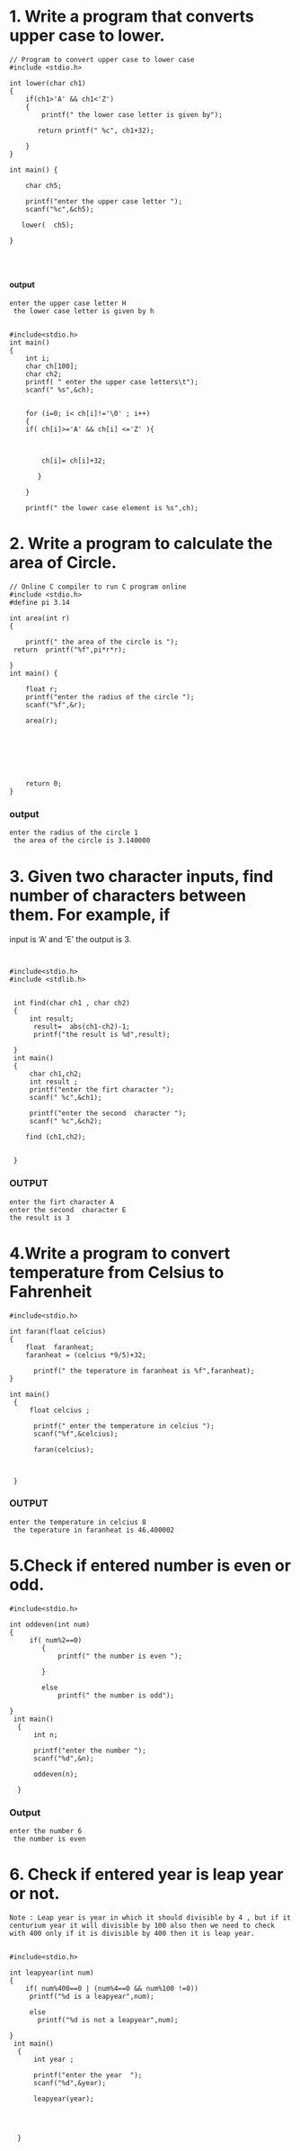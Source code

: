 # 1. Write a program that converts upper case to lower. 
```
// Program to convert upper case to lower case 
#include <stdio.h>

int lower(char ch1)
{
    if(ch1>'A' && ch1<'Z')
    {
        printf(" the lower case letter is given by");
         
       return printf(" %c", ch1+32);
        
    }
}

int main() {
    
    char ch5;
    
    printf("enter the upper case letter ");
    scanf("%c",&ch5);
    
   lower(  ch5);
    
}

    
    
```

#### output
```
enter the upper case letter H
 the lower case letter is given by h


```
```
#include<stdio.h>
int main()
{
    int i;
    char ch[100];
    char ch2;
    printf( " enter the upper case letters\t");
    scanf(" %s",&ch);
    
    
    for (i=0; i< ch[i]!='\0' ; i++)
    {
    if( ch[i]>='A' && ch[i] <='Z' ){
        
       
        
        ch[i]= ch[i]+32;
        
       }  
     
    }
    
    printf(" the lower case element is %s",ch);
```
# 2. Write a program to calculate the area of Circle. 
```
// Online C compiler to run C program online
#include <stdio.h>
#define pi 3.14

int area(int r)
{
    
    printf(" the area of the circle is ");
 return  printf("%f",pi*r*r);
    
}
int main() {
    
    float r;
    printf("enter the radius of the circle ");
    scanf("%f",&r);
    
    area(r);
    
   
    
    
    
    

    return 0;
}
  ```
### output 
```
enter the radius of the circle 1
 the area of the circle is 3.140000

```

# 3. Given two character inputs, find number of characters between them. For example, if 
input is ‘A’ and ‘E’ the output is 3. 
```


#include<stdio.h>
#include <stdlib.h>

 
 int find(char ch1 , char ch2)
 {
     int result;
      result=  abs(ch1-ch2)-1;
      printf("the result is %d",result);
     
 }
 int main()
 {
     char ch1,ch2;
     int result ;
     printf("enter the firt character ");
     scanf(" %c",&ch1);
     
     printf("enter the second  character ");
     scanf(" %c",&ch2);
     
    find (ch1,ch2);
     
     
 }

 ```
### OUTPUT 
```
enter the firt character A
enter the second  character E
the result is 3

```
# 4.Write a program to convert temperature from Celsius to Fahrenheit 
```
#include<stdio.h>

int faran(float celcius)
{
    float  faranheat;
    faranheat = (celcius *9/5)+32;
      
      printf(" the teperature in faranheat is %f",faranheat);
}

int main()
 {
     float celcius ;
      
      printf(" enter the temperature in celcius ");
      scanf("%f",&celcius);
      
      faran(celcius);
      
     
     
 }
 ```
### OUTPUT 
```
enter the temperature in celcius 8
 the teperature in faranheat is 46.400002
```

# 5.Check if entered number is even or odd. 
```
#include<stdio.h>

int oddeven(int num)
{
     if( num%2==0)
        {
            printf(" the number is even ");
            
        }
        
        else
            printf(" the number is odd");
    
}
 int main()
  {
      int n;
       
      printf("enter the number ");
      scanf("%d",&n);
      
      oddeven(n);
     
  }
```
### Output 
```
enter the number 6
 the number is even
```
# 6. Check if entered year is leap year or not.
```
Note : Leap year is year in which it should divisible by 4 , but if it centurium year it will divisible by 100 also then we need to check with 400 only if it is divisible by 400 then it is leap year.
```
```

#include<stdio.h>

int leapyear(int num)
{
    if( num%400==0 | (num%4==0 && num%100 !=0))
     printf("%d is a leapyear",num);
     
     else 
       printf("%d is not a leapyear",num);
    
}
 int main()
  {
      int year ;
       
      printf("enter the year  ");
      scanf("%d",&year);
      
      leapyear(year);
    
      
      
      
  }


    
      
      
      
  
```
### Output
```
enter the year  1900
 1900 is not a leapyear
```
# 7.WAP to find power of 2^N using left shift operator.
```
Note : left shift will multiply 2 by n time , but right shift will divide by divide by 2
```
```
#include<stdio.h>
 int main()
  {
      
      int n,result;
      printf(" enter the value of n\t");
      scanf(" %d",&n);
      
      result=1<<n;
      
      printf("the vale of left shift %d",result);
      
    
    }
```
###  Output 
```
enter the value of n	4
the vale of left shift 16
```

# 8.Check if given input is a character or integer. (Use integer input within the range 0-9)
```
#include<stdio.h>
 int main()
 
 {  
     
     char input;
     printf("enter the inputs as a character or a integer ");
     scanf("%c",&input );
     
     if(input>='0' && input<='9')
         
         printf("the input is a integer ");
         
   
     
     else if( input>='A'   && input<='z')
         printf("the input is a character ");
         
         else 
          printf("it is either character or integer ");
 }
```
### Output
```
enter the inputs as a character or a integer f
f the input is a character
```
# 9.Generate two random numbers and find its sum (Hint: use rand() from stdlib.h) 
```
#include<stdio.h>
#include<stdlib.h>
#include<time.h>

int main(){
    int num1,num2,sum;
    srand(time(0));
    num1=rand()%100;
    num2=rand()%100;
    sum=num1+num2;
    printf("the frist number:%d\n",num1);
    printf("the second number:%d\n",num2);
    printf("the sum of two number is:%d\n",sum);
    return 0;   
}
```


